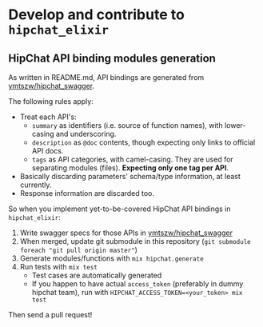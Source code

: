 # Develop and contribute to `hipchat_elixir`

## HipChat API binding modules generation

As written in README.md, API bindings are generated from
[ymtszw/hipchat_swagger](https://github.com/ymtszw/hipchat_swagger).

The following rules apply:

- Treat each API's:
    - `summary` as identifiers (i.e. source of function names), with lower-casing and underscoring.
    - `description` as `@doc` contents, though expecting only links to official API docs.
    - `tags` as API categories, with camel-casing.
      They are used for separating modules (files). **Expecting only one tag per API**.
- Basically discarding parameters' schema/type information, at least currently.
- Response information are discarded too.

So when you implement yet-to-be-covered HipChat API bindings in `hipchat_elixir`:

1. Write swagger specs for those APIs in [ymtszw/hipchat_swagger](https://github.com/ymtszw/hipchat_swagger)
2. When merged, update git submodule in this repository (`git submodule foreach "git pull origin master"`)
3. Generate modules/functions with `mix hipchat.generate`
4. Run tests with `mix test`
    - Test cases are automatically generated
    - If you happen to have actual `access_token` (preferably in dummy hipchat team),
      run with `HIPCHAT_ACCESS_TOKEN=<your_token> mix test`

Then send a pull request!
